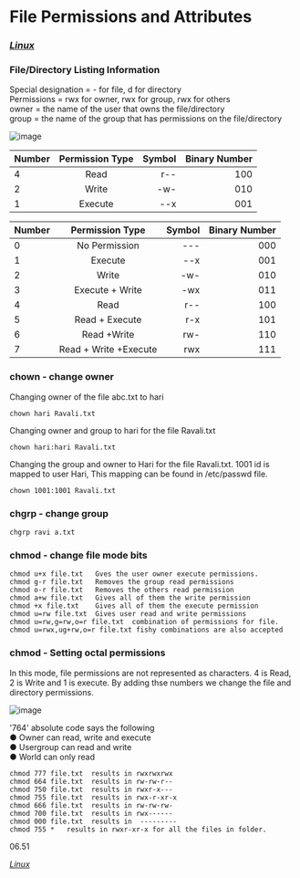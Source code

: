 # File Permissions and Attributes

### *[Linux](linux.md)*

### File/Directory Listing Information
Special designation = - for file, d for directory<br/>
Permissions = rwx for owner, rwx for group, rwx for others<br/>
owner = the name of the user that owns the file/directory<br/>
group = the name of the group that has permissions on the file/directory<br/>

![image](https://user-images.githubusercontent.com/1942588/123860950-934f4e00-d8f4-11eb-9da8-4a9e869afacd.png)


| Number | Permission Type | Symbol |Binary Number|
| :---  | :---: | ---: |---:
| 4 | Read| r--|100|
| 2 | Write| -w-|010|
| 1 | Execute| --x|001|

|Number |Permission Type |Symbol|Binary Number|
| :---  | :---: | ---: | ---: |
|0 |No Permission| ---|000|
|1 |Execute| --x|001|
|2 |Write |-w-|010|
|3 |Execute + Write| -wx|011|
|4 |Read| r--|100|
|5 |Read + Execute| r-x|101|
|6 |Read +Write| rw-|110|
|7 |Read + Write +Execute| rwx|111|

### chown - change owner
Changing owner of the file abc.txt to hari
```
chown hari Ravali.txt
```
Changing owner and group to hari for the file Ravali.txt
```
chown hari:hari Ravali.txt
```
Changing the group and owner to Hari for the file Ravali.txt. 1001 id is mapped to user Hari, This mapping can be found in /etc/passwd file.
```
chown 1001:1001 Ravali.txt
```
### chgrp - change group
```
chgrp ravi a.txt
```
### chmod - change file mode bits
```
chmod u+x file.txt   Gves the user owner execute permissions.
chmod g-r file.txt   Removes the group read permissions
chmod o-r file.txt   Removes the others read permission
chmod a+w file.txt   Gives all of them the write permission
chmod +x file.txt    Gives all of them the execute permission
chmod u=rw file.txt  Gives user read and write permissions
chmod u=rw,g=rw,o=r file.txt  combination of permissions for file.
chmod u=rwx,ug+rw,o=r file.txt fishy combinations are also accepted
```

### chmod - Setting octal permissions

In this mode, file permissions are not represented as characters. 4 is Read, 2 is Write and 1 is execute. By adding thse numbers we change the file and directory permissions.<br>

![image](https://user-images.githubusercontent.com/1942588/123878848-dbc73580-d90d-11eb-85a7-3fb82288a8a7.png)

'764' absolute code says the following<br>
● Owner can read, write and execute<br>
● Usergroup can read and write<br>
● World can only read<br>
```
chmod 777 file.txt  results in rwxrwxrwx
chmod 664 file.txt  results in rw-rw-r--
chmod 750 file.txt  results in rwxr-x---
chmod 755 file.txt  results in rwx-r-xr-x
chmod 666 file.txt  results in rw-rw-rw-
chmod 700 file.txt  results in rwx------
chmod 000 file.txt  results in  ---------
chmod 755 *   results in rwxr-xr-x for all the files in folder.
```
06.51


*[Linux](linux.md)*

